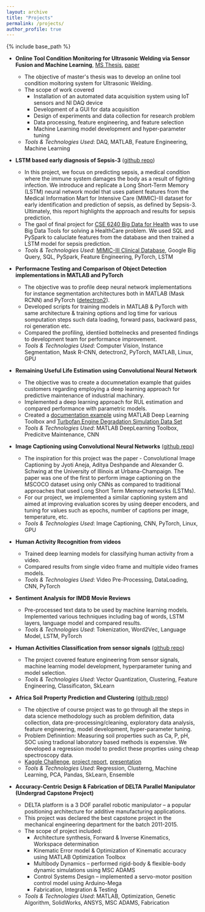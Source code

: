 ```yaml
---
layout: archive
title: "Projects"
permalink: /projects/
author_profile: true
---
```


{% include base_path %}

* **Online Tool Condition Monitoring for Ultrasonic Welding via Sensor Fusion and Machine Learning**, [MS Thesis](https://www.ideals.illinois.edu/handle/2142/108054), [paper](https://www.sciencedirect.com/science/article/abs/pii/S1526612520308860?dgcid=coauthor)
  * The objective of master's thesis was to develop an online tool condition moitoring system for Ultrasonic Welding. 
  * The scope of work covered 
    * Installation of an automated data acquisition system using IoT sensors and NI DAQ device
    * Development of a GUI for data acquisition 
    * Design of experiments and data collection for research problem
    * Data processing, feature engineering, and feature selection
    * Machine Learning model development and hyper-parameter tuning
  * *Tools & Technologies Used*: DAQ, MATLAB, Feature Engineering, Machine Learning

* **LSTM based early diagnosis of Sepsis-3** ([github repo](https://github.com/qasimnazir/LSTM-based-Sepsis-Prediciton))
  * In this project, we focus on predicting sepsis, a medical condition where the immune system damages the body as a result of fighting infection. We introduce and replicate a Long Short-Term Memory (LSTM) neural network model that uses patient features from the Medical Information Mart for Intensive Care (MIMIC)-III dataset for early identification and prediction of sepsis, as defined by Sepsis-3. Ultimately, this report highlights the approach and results for sepsis prediction. 
   * The gaol of final project for [CSE 6240 Big Data for Health](http://sunlab.org/teaching/cse6250/spring2021/) was to use Big Data Tools for solving a HealthCare problem. We used SQL and PySpark to caluclate features from the database and then trained a LSTM model for sepsis prediction. 
   * *Tools & Technologies Used*: [MIMIC-III Clinical Database](https://physionet.org/content/mimiciii/1.4/), Google Big Query, SQL, PySpark, Feature Engineering, PyTorch, LSTM

* **Performacne Testing and Comparison of Object Detection implementations in MATLAB and PyTorch**
  * The objective was to profile deep neural network implementations for instance segmentation architectures both in MATLAB (Mask RCNN) and PyTorch ([detectron2](https://github.com/facebookresearch/detectron2)).
  * Developed scripts for training models in MATLAB & PyTorch with same architecture & training options and log time for various somputation steps such data loading, forward pass, backward pass, roi generation etc.
  * Compared the profiling, identiied bottelnecks and presented findings to development team for performance improvement.
  * *Tools & Technologies Used*: Computer Vision, Instance Segmentation, Mask R-CNN, detectron2, PyTorch, MATLAB, Linux, GPU 

* **Remaining Useful Life Estimation using Convolutional Neural Network**
  * The objective was to create a documnetation example that guides customers regarding employing a deep learning approach for predictive maintenance of industrial machinary. 
  * Implemented a deep learning approach for RUL estimation and compared performance with parametric models. 
  * Created a [documentation example](https://www.mathworks.com/help/predmaint/ug/remaining-useful-life-estimation-using-convolutional-neural-network.html) using MATLAB Deep Learning Toolbox and [Turbofan Engine Degradation Simulation Data Set](https://ti.arc.nasa.gov/tech/dash/groups/pcoe/prognostic-data-repository/#turbofan)
  * *Tools & Technologies Used*: MATLAB DeepLearning Toolbox, Predicitve Maintenance, CNN

* **Image Captioning using Convolutional Neural Networks** ([github repo](https://github.com/pulkitdixit/IE534_ConvCap))
  * The inspiration for this project was the paper - Convolutional Image Captioning by Jyoti Aneja, Aditya Deshpande and Alexander G. Schwing at the University of Illinois at Urbana-Champaign. The paper was one of the first to perform image captioning on the MSCOCO dataset using only CNNs as compared to traditional approaches that used Long Short Term Memory networks (LSTMs).
  * For our project, we implemented a similar captioning system and aimed at improving evaluation scores by using deeper encoders, and tuning for values such as epochs, number of captions per image, temperature, etc.
  * *Tools & Technologies Used*: Image Captioning, CNN, PyTorch, Linux, GPU

* **Human Activity Recognition from videos**
  * Trained deep learning models for classifying human activity from a video. 
  * Compared results from single
  video frame and multiple video frames models.
  * *Tools & Technologies Used*: Video Pre-Processing, DataLoading, CNN, PyTorch

* **Sentiment Analysis for IMDB Movie Reviews**
  * Pre-processed text data to be used by machine learning models. Implemented various techniques
  including bag of words, LSTM layers, language model and compared results.
  * *Tools & Technologies Used*: Tokenization, Word2Vec, Language Model, LSTM, PyTorch

* **Human Activities Classification from sensor signals** ([github repo](https://github.com/qasimnazir/CS-498_Applied-Machine-Learning_UIUC-Spring-2019/tree/master/HW05))
  * The project covered feature engineering from sensor signals, machine learning model development, hyperparameter tuning and model selection.
  * *Tools & Technologies Used*: Vector Quantization, Clustering, Feature Engineering, Classificaton, SkLearn

* **Africa Soil Property Prediction and Clustering** ([github repo](https://github.com/qasimnazir/ECE-CS-498_Data-Science-and-Analytics_UIUC-Spring-2019/tree/master/Projects/%5BGraduate%20Project%5D%20Africa%20Soil%20Property%20Prediction%20and%20Clustering))
  * The objective of course project was to go through all the steps in data science methodology such as problem definition, data collection, data pre-processing/cleaning, exploratory data analysis, feature engineering, model development, hyper-parameter tuning. 
  * Problem Definintion: Measuring soil properties such as Ca, P, pH, SOC using tradional laboratory based methods is expensive. We developed a regression model to predict these proprties using cheap spectroscopy data.
  * [Kaggle Challenge](https://www.kaggle.com/c/afsis-soil-properties/data), [project report](https://github.com/qasimnazir/ECE-CS-498_Data-Science-and-Analytics_UIUC-Spring-2019/blob/master/Projects/%5BGraduate%20Project%5D%20Africa%20Soil%20Property%20Prediction%20and%20Clustering/Project%20Report.pdf), [presentation](https://github.com/qasimnazir/ECE-CS-498_Data-Science-and-Analytics_UIUC-Spring-2019/blob/master/Projects/%5BGraduate%20Project%5D%20Africa%20Soil%20Property%20Prediction%20and%20Clustering/Presentation.pdf) 
  * *Tools & Technologies Used*: Regression, Clusterng, Machine Learning, PCA, Pandas, SkLearn, Ensemble

* **Accuracy-Centric Design & Fabrication of DELTA Parallel Manipulator (Undergrad Capstone Project)**
  * DELTA platform is a 3 DOF parallel robotic manipulator – a popular positioning architecture for additive manufacturing applications. 
  * This project was declared the best capstone project in the mechanical engineering department for the batch 2011-2015. 
  * The scope of project included:
    * Architecture synthesis, Forward & Inverse Kinematics, Workspace determination
    * Kinematic Error model & Optimization of Kinematic accuracy using MATLAB Optimization Toolbox
    * Multibody Dynamics – performed rigid-body & flexible-body dynamic simulations using MSC ADAMS
    * Control Systems Design – implemented a servo-motor position control model using Arduino-Mega
    * Fabrication, Integration & Testing
  * *Tools & Technologies Used*: MATLAB, Optimization, Genetic Algorithm, SolidWorks, ANSYS, MSC ADAMS, Fabrication
